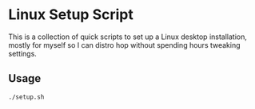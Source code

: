 # Linux Setup Script

This is a collection of quick scripts to set up a Linux desktop installation, mostly for myself so I can distro hop without spending hours tweaking settings.

## Usage

```bash
./setup.sh
```
